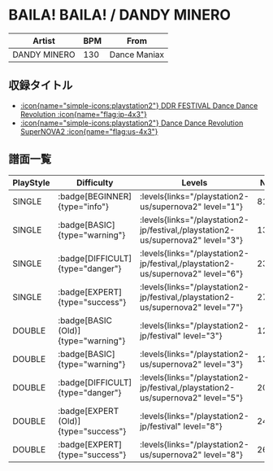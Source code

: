 # BAILA! BAILA! / DANDY MINERO

|Artist|BPM|From|
|------|---|----|
|DANDY MINERO|130|Dance Maniax|

## 収録タイトル

- [:icon{name="simple-icons:playstation2"} DDR FESTIVAL Dance Dance Revolution :icon{name="flag:jp-4x3"}](/playstation2-jp/festival)
- [:icon{name="simple-icons:playstation2"} Dance Dance Revolution SuperNOVA2 :icon{name="flag:us-4x3"}](/playstation2-us/supernova2)

## 譜面一覧

|PlayStyle|Difficulty|Levels|Notes|Movie|
|---------|----------|------|-----|-----|
|SINGLE| :badge[BEGINNER]{type="info"}| :levels{links="/playstation2-us/supernova2" level="1"}|81/0||
|SINGLE| :badge[BASIC]{type="warning"}| :levels{links="/playstation2-jp/festival,/playstation2-us/supernova2" level="3"}|134/23||
|SINGLE| :badge[DIFFICULT]{type="danger"}| :levels{links="/playstation2-jp/festival,/playstation2-us/supernova2" level="6"}|230/22||
|SINGLE| :badge[EXPERT]{type="success"}| :levels{links="/playstation2-jp/festival,/playstation2-us/supernova2" level="7"}|279/25||
|DOUBLE| :badge[BASIC (Old)]{type="warning"}| :levels{links="/playstation2-jp/festival" level="3"}|129/15||
|DOUBLE| :badge[BASIC]{type="warning"}| :levels{links="/playstation2-us/supernova2" level="3"}|136/13||
|DOUBLE| :badge[DIFFICULT]{type="danger"}| :levels{links="/playstation2-jp/festival,/playstation2-us/supernova2" level="5"}|209/17||
|DOUBLE| :badge[EXPERT (Old)]{type="success"}| :levels{links="/playstation2-jp/festival" level="8"}|243/20||
|DOUBLE| :badge[EXPERT]{type="success"}| :levels{links="/playstation2-us/supernova2" level="8"}|263/18||
